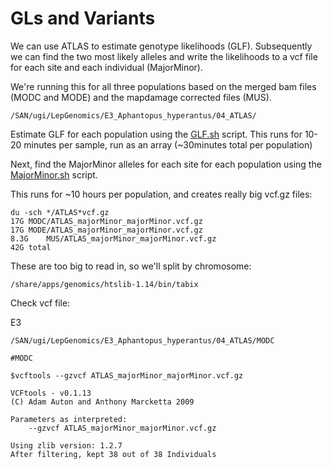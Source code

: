 # GLs and Variants


We can use ATLAS to estimate genotype likelihoods (GLF). Subsequently we can find the two most likely alleles and write the likelihoods to a vcf file for each site and each individual (MajorMinor). 

We're running this for all three populations based on the merged bam files (MODC and MODE) and the mapdamage corrected files (MUS). 



```
/SAN/ugi/LepGenomics/E3_Aphantopus_hyperantus/04_ATLAS/

```


Estimate GLF for each population using the [GLF.sh](https://github.com/alexjvr1/VelocityUCL/blob/main/Scripts/GLF.sh) script. This runs for 10-20 minutes per sample, run as an array (~30minutes total per population)

Next, find the MajorMinor alleles for each site for each population using the [MajorMinor.sh](https://github.com/alexjvr1/VelocityUCL/blob/main/Scripts/MajorMinor.sh) script.

This runs for ~10 hours per population, and creates really big vcf.gz files: 

```
du -sch */ATLAS*vcf.gz
17G	MODC/ATLAS_majorMinor_majorMinor.vcf.gz
17G	MODE/ATLAS_majorMinor_majorMinor.vcf.gz
8.3G	MUS/ATLAS_majorMinor_majorMinor.vcf.gz
42G	total
```

These are too big to read in, so we'll split by chromosome: 
```
/share/apps/genomics/htslib-1.14/bin/tabix 

```



Check vcf file: 

E3
```
/SAN/ugi/LepGenomics/E3_Aphantopus_hyperantus/04_ATLAS/MODC

#MODC

$vcftools --gzvcf ATLAS_majorMinor_majorMinor.vcf.gz

VCFtools - v0.1.13
(C) Adam Auton and Anthony Marcketta 2009

Parameters as interpreted:
	--gzvcf ATLAS_majorMinor_majorMinor.vcf.gz

Using zlib version: 1.2.7
After filtering, kept 38 out of 38 Individuals



```

